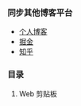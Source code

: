 ### 同步其他博客平台
+ [个人博客](https://aaaaaajie.github.io/categories/%E7%BC%96%E8%BE%91%E5%99%A8/)
+ [掘金](https://juejin.cn/column/7240636255972327480)
+ [知乎](https://www.zhihu.com/column/c_1648718582937821184)

### 目录

1. Web 剪贴板

